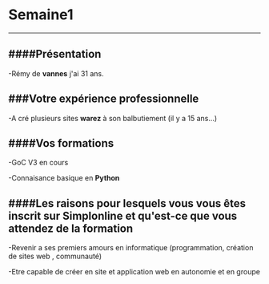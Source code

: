 # Semaine1
----------

####Présentation
----------------

-Rémy de **vannes** j'ai 31 ans.

###Votre expérience professionnelle
---------------------------------

-A cré plusieurs sites **warez** à son balbutiement (il y a 15 ans...)

####Vos formations
------------------
-GoC V3 en cours

-Connaisance basique en **Python**

####Les raisons pour lesquels vous vous êtes inscrit sur Simplonline et qu'est-ce que vous attendez de la formation
-------------------------------------------------------------------------------------------------------------------

-Revenir a ses premiers amours en informatique (programmation, création de sites web , communauté)

-Etre capable de créer en site et application web en autonomie et en groupe 

